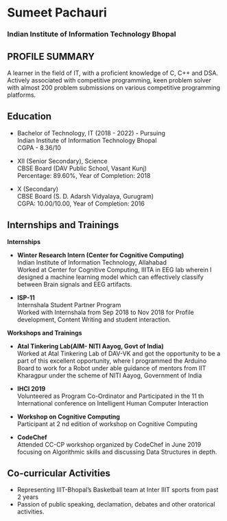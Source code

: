# Sumeet Pachauri
### Indian Institute of Information Technology Bhopal


## PROFILE SUMMARY	

A learner in the field of IT, with a
proficient knowledge of C, C++ and
DSA. Actively associated with
competitive programming, keen
problem solver with almost 200
problem submissions on various
competitive programming platforms.

## Education

- Bachelor of Technology, IT (2018 - 2022) - Pursuing   
  Indian Institute of Information Technology Bhopal  
  CGPA - 8.36/10

- XII (Senior Secondary), Science	  
  CBSE Board (DAV Public School, Vasant Kunj)  
  Percentage: 89.60%, Year of Completion: 2018

- X (Secondary)  
  CBSE Board (S. D. Adarsh Vidyalaya, Gurugram)  
  CGPA: 10.00/10.00, Year of Completion: 2016

## Internships and Trainings 

**Internships**

- **Winter Research Intern (Center for Cognitive Computing)**  
  Indian Institute of Information Technology, Allahabad  
  Worked at Center for Cognitive Computing, IIITA in EEG lab wherein I designed a machine learning model which can effectively classify between Brain signals and EEG artifacts.  
  
- **ISP-11**  
  Internshala Student Partner Program    
  Worked with Internshala from Sep 2018 to Nov 2018 for Profile
development, Content Writing and student interaction.

**Workshops and Trainings**  
  
- **Atal Tinkering Lab(AIM- NITI Aayog, Govt of India)**  
Worked at Atal Tinkering Lab of DAV-VK and got the opportunity to be a part of this excellent opportunity, where I programmed the Arduino Board to work for a Robot under able guidance of mentors from IIT Kharagpur under the scheme of NITI Aayog, Government of India

- **IHCI 2019**  
Volunteered as Program Co-Ordinator and Participated in the 11 th
International conference on Intelligent Human Computer Interaction

- **Workshop on Cognitive Computing**   
Participant at 2 nd edition of workshop on Cognitive Computing

- **CodeChef**  
Attended CC-CP workshop organized by CodeChef in June 2019
focusing on Algorithmic skills and discussing Data Structures in depth.

## Co-curricular Activities  

- Representing IIIT-Bhopal’s Basketball team at Inter IIIT sports from past 2
years  
- Passion of public speaking, declamation, debates and other
oratorical activities.
